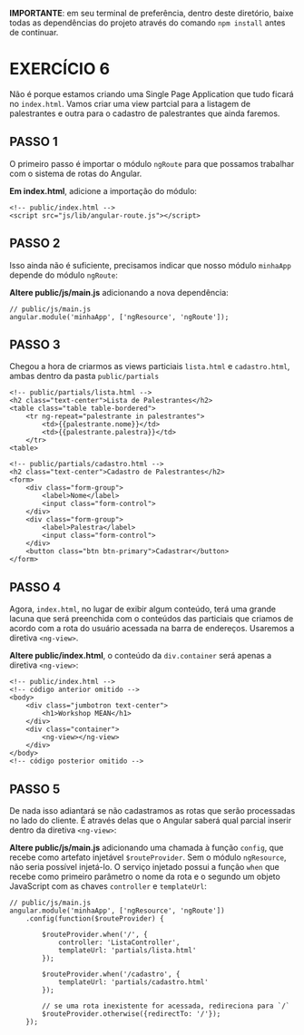 **IMPORTANTE**: em seu terminal de preferência, dentro deste diretório, baixe todas as dependências do projeto através do comando `npm install` antes de continuar.

# EXERCÍCIO 6

Não é porque estamos criando uma Single Page Application que tudo ficará no `index.html`. Vamos criar uma view partcial para a listagem de palestrantes e outra para o cadastro de palestrantes que ainda faremos.

## PASSO 1 

O primeiro passo é importar o módulo `ngRoute` para que possamos trabalhar com o sistema de rotas do Angular. 

**Em index.html**, adicione a importação do módulo:

```
<!-- public/index.html -->
<script src="js/lib/angular-route.js"></script>
```

## PASSO 2
Isso ainda não é suficiente, precisamos indicar que nosso módulo `minhaApp` depende do módulo `ngRoute`:

**Altere public/js/main.js** adicionando a nova dependência:

```
// public/js/main.js
angular.module('minhaApp', ['ngResource', 'ngRoute']);
```

## PASSO 3

Chegou a hora de criarmos as views particiais `lista.html` e `cadastro.html`, ambas dentro da pasta `public/partials`

```
<!-- public/partials/lista.html -->
<h2 class="text-center">Lista de Palestrantes</h2>
<table class="table table-bordered">
    <tr ng-repeat="palestrante in palestrantes">
        <td>{{palestrante.nome}}</td>
        <td>{{palestrante.palestra}}</td>
    </tr>
<table>
```
```
<!-- public/partials/cadastro.html -->
<h2 class="text-center">Cadastro de Palestrantes</h2>
<form>
    <div class="form-group">
        <label>Nome</label>
        <input class="form-control">
    </div>
    <div class="form-group">
        <label>Palestra</label>
        <input class="form-control">
    </div>
    <button class="btn btn-primary">Cadastrar</button>
</form>
```

## PASSO 4

Agora, `index.html`, no lugar de exibir algum conteúdo, terá uma grande lacuna que será preenchida com o conteúdos das particiais que criamos de acordo com a rota do usuário acessada na barra de endereços. Usaremos a diretiva `<ng-view>`.

**Altere public/index.html**, o conteúdo da `div.container` será apenas a diretiva `<ng-view>`:

```
<!-- public/index.html -->
<!-- código anterior omitido -->
<body>
    <div class="jumbotron text-center">
        <h1>Workshop MEAN</h1>
    </div>
    <div class="container">
        <ng-view></ng-view>
    </div>
</body>
<!-- código posterior omitido -->
```

## PASSO 5

De nada isso adiantará se não cadastramos as rotas que serão processadas no lado do cliente. É através delas que o Angular saberá qual parcial inserir dentro da diretiva `<ng-view>`:

**Altere public/js/main.js** adicionando uma chamada à função `config`, que recebe como artefato injetável `$routeProvider`. Sem o módulo `ngResource`, não seria possível injetá-lo. O serviço injetado possui a função `when` que recebe como primeiro parâmetro o nome da rota e o segundo um objeto JavaScript com as chaves `controller` e `templateUrl`:

```
// public/js/main.js
angular.module('minhaApp', ['ngResource', 'ngRoute'])
    .config(function($routeProvider) {

        $routeProvider.when('/', {
            controller: 'ListaController',
            templateUrl: 'partials/lista.html'
        });

        $routeProvider.when('/cadastro', {
            templateUrl: 'partials/cadastro.html'
        });

        // se uma rota inexistente for acessada, redireciona para `/`
        $routeProvider.otherwise({redirectTo: '/'});
    });
```
